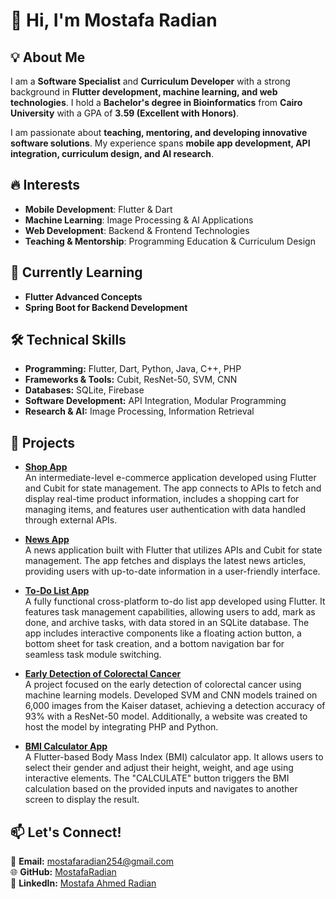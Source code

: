 # 👋 Hi, I'm Mostafa Radian  

## 💡 About Me  
I am a **Software Specialist** and **Curriculum Developer** with a strong background in **Flutter development, machine learning, and web technologies**. I hold a **Bachelor's degree in Bioinformatics** from **Cairo University** with a GPA of **3.59 (Excellent with Honors)**.  

I am passionate about **teaching, mentoring, and developing innovative software solutions**. My experience spans **mobile app development, API integration, curriculum design, and AI research**.  

## 🔥 Interests  
- **Mobile Development**: Flutter & Dart  
- **Machine Learning**: Image Processing & AI Applications  
- **Web Development**: Backend & Frontend Technologies  
- **Teaching & Mentorship**: Programming Education & Curriculum Design  

## 🎯 Currently Learning  
- **Flutter Advanced Concepts**  
- **Spring Boot for Backend Development**  

## 🛠️ Technical Skills  
- **Programming:** Flutter, Dart, Python, Java, C++, PHP  
- **Frameworks & Tools:** Cubit, ResNet-50, SVM, CNN  
- **Databases:** SQLite, Firebase  
- **Software Development:** API Integration, Modular Programming  
- **Research & AI:** Image Processing, Information Retrieval  

## 🚀 Projects  

- **[Shop App](https://github.com/MostafaRadian/Shop-app)**  
  An intermediate-level e-commerce application developed using Flutter and Cubit for state management. The app connects to APIs to fetch and display real-time product information, includes a shopping cart for managing items, and features user authentication with data handled through external APIs.

- **[News App](https://github.com/MostafaRadian/News-App)**  
  A news application built with Flutter that utilizes APIs and Cubit for state management. The app fetches and displays the latest news articles, providing users with up-to-date information in a user-friendly interface.

- **[To-Do List App](https://github.com/MostafaRadian/To_Do_list)**  
  A fully functional cross-platform to-do list app developed using Flutter. It features task management capabilities, allowing users to add, mark as done, and archive tasks, with data stored in an SQLite database. The app includes interactive components like a floating action button, a bottom sheet for task creation, and a bottom navigation bar for seamless task module switching.

- **[Early Detection of Colorectal Cancer](https://github.com/MostafaRadian/Early-detection-of-Colorectal-Cancer-using-ResNet-50)**  
  A project focused on the early detection of colorectal cancer using machine learning models. Developed SVM and CNN models trained on 6,000 images from the Kaiser dataset, achieving a detection accuracy of 93% with a ResNet-50 model. Additionally, a website was created to host the model by integrating PHP and Python.

- **[BMI Calculator App](https://github.com/MostafaRadian/BMI_Calculator_fluuter)**  
  A Flutter-based Body Mass Index (BMI) calculator app. It allows users to select their gender and adjust their height, weight, and age using interactive elements. The "CALCULATE" button triggers the BMI calculation based on the provided inputs and navigates to another screen to display the result.

## 📫 Let's Connect!  
📧 **Email:** mostafaradian254@gmail.com  
🌐 **GitHub:** [MostafaRadian](https://github.com/MostafaRadian)  
💼 **LinkedIn:** [Mostafa Ahmed Radian](https://www.linkedin.com/in/mostafa-ahmed-radian-114a24181/)  
```
